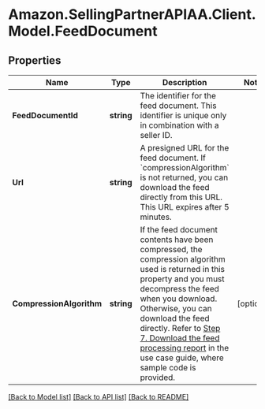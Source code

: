 # Amazon.SellingPartnerAPIAA.Client.Model.FeedDocument
## Properties

Name | Type | Description | Notes
------------ | ------------- | ------------- | -------------
**FeedDocumentId** | **string** | The identifier for the feed document. This identifier is unique only in combination with a seller ID. | 
**Url** | **string** | A presigned URL for the feed document. If &#x60;compressionAlgorithm&#x60; is not returned, you can download the feed directly from this URL. This URL expires after 5 minutes. | 
**CompressionAlgorithm** | **string** | If the feed document contents have been compressed, the compression algorithm used is returned in this property and you must decompress the feed when you download. Otherwise, you can download the feed directly. Refer to [Step 7. Download the feed processing report](doc:feeds-api-v2021-06-30-use-case-guide#step-7-download-the-feed-processing-report) in the use case guide, where sample code is provided. | [optional] 

[[Back to Model list]](../README.md#documentation-for-models) [[Back to API list]](../README.md#documentation-for-api-endpoints) [[Back to README]](../README.md)

